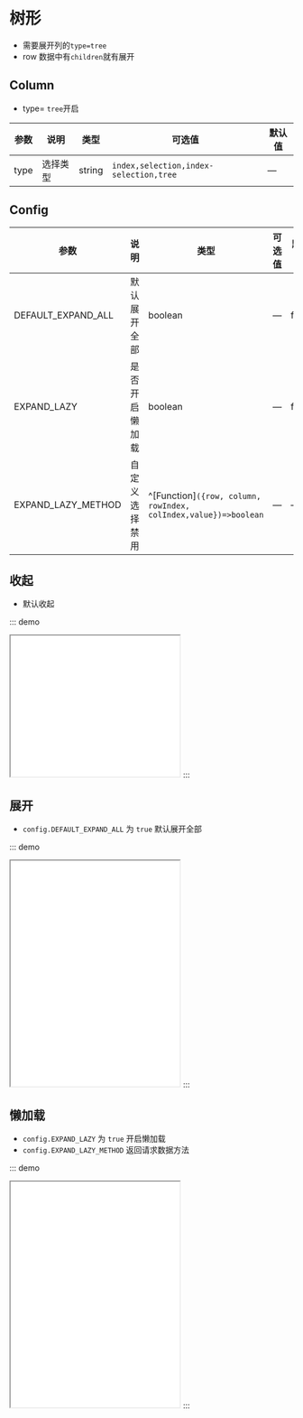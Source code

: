 # 树形

-   需要展开列的`type=tree`
-   row 数据中有`children`就有展开

## Column

-   type= `tree`开启

| 参数 | 说明     | 类型   | 可选值                                 | 默认值 |
| ---- | -------- | ------ | -------------------------------------- | ------ |
| type | 选择类型 | string | `index,selection,index-selection,tree` | —      |

## Config

| 参数 | 说明 | 类型 | 可选值 | 默认值 |
| --- | --- | --- | --- | --- |
| DEFAULT_EXPAND_ALL | 默认展开全部 | boolean | — | false |
| EXPAND_LAZY | 是否开启懒加载 | boolean | — | false |
| EXPAND_LAZY_METHOD | 自定义选择禁用 | ^[Function]`({row, column, rowIndex, colIndex,value})=>boolean` | — | — |

## 收起

-   默认收起

::: demo

<iframe src="/tree/base.html" style="min-height:250px"></iframe>
:::

## 展开

-   `config.DEFAULT_EXPAND_ALL` 为 `true` 默认展开全部

::: demo

<iframe src="/tree/expand.html" style="min-height:400px"></iframe>
:::

## 懒加载

-   `config.EXPAND_LAZY` 为 `true` 开启懒加载
-   `config.EXPAND_LAZY_METHOD` 返回请求数据方法

::: demo

<iframe src="/tree/lazy.html" style="min-height:400px"></iframe>
:::
